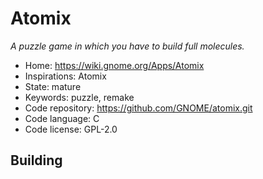 # Atomix

_A puzzle game in which you have to build full molecules._

- Home: https://wiki.gnome.org/Apps/Atomix
- Inspirations: Atomix
- State: mature
- Keywords: puzzle, remake
- Code repository: https://github.com/GNOME/atomix.git
- Code language: C
- Code license: GPL-2.0

## Building
